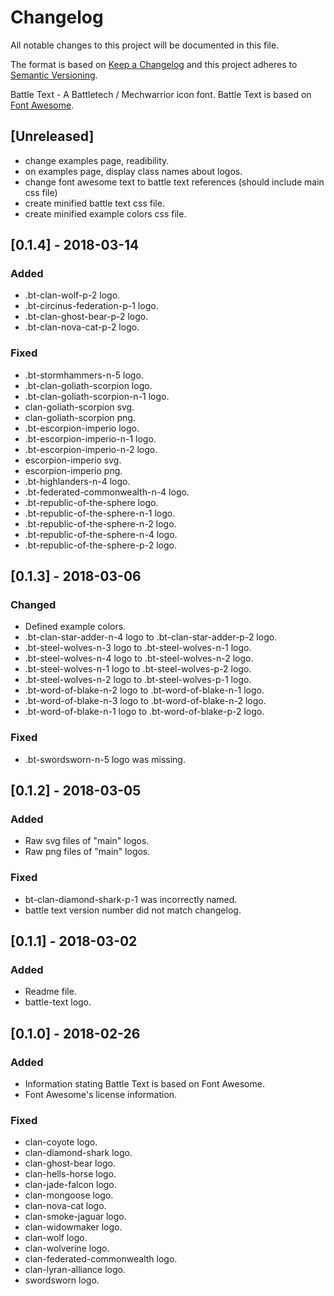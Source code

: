 # Changelog
All notable changes to this project will be documented in this file.

The format is based on [Keep a Changelog](http://keepachangelog.com/en/1.0.0/)
and this project adheres to [Semantic Versioning](http://semver.org/spec/v2.0.0.html).

Battle Text - A Battletech / Mechwarrior icon font.
Battle Text is based on [Font Awesome](https://fontawesome.com).

## [Unreleased]
- change examples page, readibility.
- on examples page, display class names about logos.
- change font awesome text to battle text references (should include main css file)
- create minified battle text css file.
- create minified example colors css file.

## [0.1.4] - 2018-03-14
### Added
- .bt-clan-wolf-p-2 logo.
- .bt-circinus-federation-p-1 logo.
- .bt-clan-ghost-bear-p-2 logo.
- .bt-clan-nova-cat-p-2 logo.

### Fixed
- .bt-stormhammers-n-5 logo.
- .bt-clan-goliath-scorpion logo.
- .bt-clan-goliath-scorpion-n-1 logo.
- clan-goliath-scorpion svg.
- clan-goliath-scorpion png.
- .bt-escorpion-imperio logo.
- .bt-escorpion-imperio-n-1 logo.
- .bt-escorpion-imperio-n-2 logo.
- escorpion-imperio svg.
- escorpion-imperio png.
- .bt-highlanders-n-4 logo.
- .bt-federated-commonwealth-n-4 logo.
- .bt-republic-of-the-sphere logo.
- .bt-republic-of-the-sphere-n-1 logo.
- .bt-republic-of-the-sphere-n-2 logo.
- .bt-republic-of-the-sphere-n-4 logo.
- .bt-republic-of-the-sphere-p-2 logo.

## [0.1.3] - 2018-03-06
### Changed
- Defined example colors.
- .bt-clan-star-adder-n-4 logo to .bt-clan-star-adder-p-2 logo.
- .bt-steel-wolves-n-3 logo to .bt-steel-wolves-n-1 logo.
- .bt-steel-wolves-n-4 logo to .bt-steel-wolves-n-2 logo.
- .bt-steel-wolves-n-1 logo to .bt-steel-wolves-p-2 logo.
- .bt-steel-wolves-n-2 logo to .bt-steel-wolves-p-1 logo.
- .bt-word-of-blake-n-2 logo to .bt-word-of-blake-n-1 logo.
- .bt-word-of-blake-n-3 logo to .bt-word-of-blake-n-2 logo.
- .bt-word-of-blake-n-1 logo to .bt-word-of-blake-p-2 logo.

### Fixed
- .bt-swordsworn-n-5 logo was missing.

## [0.1.2] - 2018-03-05
### Added
- Raw svg files of "main" logos.
- Raw png files of "main" logos.

### Fixed
- bt-clan-diamond-shark-p-1 was incorrectly named.
- battle text version number did not match changelog.

## [0.1.1] - 2018-03-02
### Added
- Readme file.
- battle-text logo.

## [0.1.0] - 2018-02-26
### Added
- Information stating Battle Text is based on Font Awesome.
- Font Awesome's license information.

### Fixed
- clan-coyote logo.
- clan-diamond-shark logo.
- clan-ghost-bear logo.
- clan-hells-horse logo.
- clan-jade-falcon logo.
- clan-mongoose logo.
- clan-nova-cat logo.
- clan-smoke-jaguar logo.
- clan-widowmaker logo.
- clan-wolf logo.
- clan-wolverine logo.
- clan-federated-commonwealth logo.
- clan-lyran-alliance logo.
- swordsworn logo.